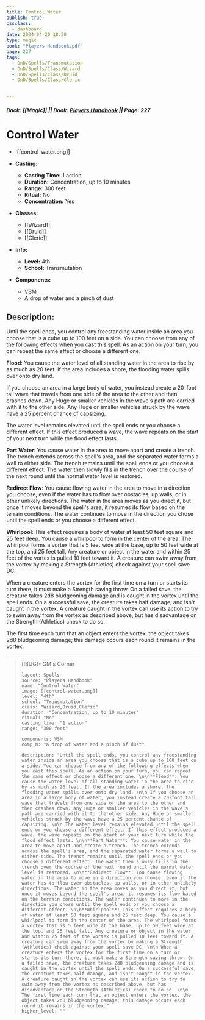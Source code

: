 ```yaml
---
title: Control Water
publish: true
cssclass:
  - dashboard
date: 2024-04-20 18:30
type: magic
book: "Players Handbook.pdf"
page: 227
tags:
  - DnD/Spells/Transmutation
  - DnD/Spells/Class/Wizard
  - DnD/Spells/Class/Druid
  - DnD/Spells/Class/Cleric


---
```


##### Back: [[Magic]] || Book: [Players Handbook](https://drive.google.com/drive/folders/1O5bhpYizcIT5xxAoLOuzCRht_PVS7VSG?usp=sharing) || Page: 227

# Control Water
- ![[control-water.png]]
- **Casting:**
    - **Casting Time:** 1 action
    - **Duration:** Concentration, up to 10 minutes
    - **Range:** 300 feet
    - **Ritual:** No
    - **Concentration:** Yes
- **Classes:**
    - [[Wizard]]
    - [[Druid]]
    - [[Cleric]]

- **Info:**
    - **Level:** 4th
    - **School:** Transmutation
- **Components:**
    - VSM
    - A drop of water and a pinch of dust

## Description:
Until the spell ends, you control any freestanding water inside an area you choose that is a cube up to 100 feet on a side. You can choose from any of the following effects when you cast this spell. As an action on your turn, you can repeat the same effect or choose a different one. 

**Flood**: You cause the water level of all standing water in the area to rise by as much as 20 feet. If the area includes a shore, the flooding water spills over onto dry land. 

 If you choose an area in a large body of water, you instead create a 20-foot tall wave that travels from one side of the area to the other and then crashes down. Any Huge or smaller vehicles in the wave's path are carried with it to the other side. Any Huge or smaller vehicles struck by the wave have a 25 percent chance of capsizing. 

 The water level remains elevated until the spell ends or you choose a different effect. If this effect produced a wave, the wave repeats on the start of your next turn while the flood effect lasts. 

**Part Water**: You cause water in the area to move apart and create a trench. The trench extends across the spell's area, and the separated water forms a wall to either side. The trench remains until the spell ends or you choose a different effect. The water then slowly fills in the trench over the course of the next round until the normal water level is restored. 

**Redirect Flow**: You cause flowing water in the area to move in a direction you choose, even if the water has to flow over obstacles, up walls, or in other unlikely directions. The water in the area moves as you direct it, but once it moves beyond the spell's area, it resumes its flow based on the terrain conditions. The water continues to move in the direction you chose until the spell ends or you choose a different effect. 

**Whirlpool**: This effect requires a body of water at least 50 feet square and 25 feet deep. You cause a whirlpool to form in the center of the area. The whirlpool forms a vortex that is 5 feet wide at the base, up to 50 feet wide at the top, and 25 feet tall. Any creature or object in the water and within 25 feet of the vortex is pulled 10 feet toward it. A creature can swim away from the vortex by making a Strength (Athletics) check against your spell save DC. 

 When a creature enters the vortex for the first time on a turn or starts its turn there, it must make a Strength saving throw. On a failed save, the creature takes 2d8 bludgeoning damage and is caught in the vortex until the spell ends. On a successful save, the creature takes half damage, and isn't caught in the vortex. A creature caught in the vortex can use its action to try to swim away from the vortex as described above, but has disadvantage on the Strength (Athletics) check to do so. 

 The first time each turn that an object enters the vortex, the object takes 2d8 bludgeoning damage; this damage occurs each round it remains in the vortex.



---

> [!BUG]- GM's Corner
>
> ```statblock
> layout: Spells
> source: "Players Handbook"
> name: "Control Water"
> image: [[control-water.png]]
> level: "4th"
> school: "Transmutation"
> class: "Wizard,Druid,Cleric"
> duration: "Concentration, up to 10 minutes"
> ritual: "No"
> casting_time: "1 action"
> range: "300 feet"
>
> components: VSM
> comp_m: "a drop of water and a pinch of dust"
>
> description: "Until the spell ends, you control any freestanding water inside an area you choose that is a cube up to 100 feet on a side. You can choose from any of the following effects when you cast this spell. As an action on your turn, you can repeat the same effect or choose a different one. \n\n**Flood**: You cause the water level of all standing water in the area to rise by as much as 20 feet. If the area includes a shore, the flooding water spills over onto dry land. \n\n If you choose an area in a large body of water, you instead create a 20-foot tall wave that travels from one side of the area to the other and then crashes down. Any Huge or smaller vehicles in the wave's path are carried with it to the other side. Any Huge or smaller vehicles struck by the wave have a 25 percent chance of capsizing. \n\n The water level remains elevated until the spell ends or you choose a different effect. If this effect produced a wave, the wave repeats on the start of your next turn while the flood effect lasts. \n\n**Part Water**: You cause water in the area to move apart and create a trench. The trench extends across the spell's area, and the separated water forms a wall to either side. The trench remains until the spell ends or you choose a different effect. The water then slowly fills in the trench over the course of the next round until the normal water level is restored. \n\n**Redirect Flow**: You cause flowing water in the area to move in a direction you choose, even if the water has to flow over obstacles, up walls, or in other unlikely directions. The water in the area moves as you direct it, but once it moves beyond the spell's area, it resumes its flow based on the terrain conditions. The water continues to move in the direction you chose until the spell ends or you choose a different effect. \n\n**Whirlpool**: This effect requires a body of water at least 50 feet square and 25 feet deep. You cause a whirlpool to form in the center of the area. The whirlpool forms a vortex that is 5 feet wide at the base, up to 50 feet wide at the top, and 25 feet tall. Any creature or object in the water and within 25 feet of the vortex is pulled 10 feet toward it. A creature can swim away from the vortex by making a Strength (Athletics) check against your spell save DC. \n\n When a creature enters the vortex for the first time on a turn or starts its turn there, it must make a Strength saving throw. On a failed save, the creature takes 2d8 bludgeoning damage and is caught in the vortex until the spell ends. On a successful save, the creature takes half damage, and isn't caught in the vortex. A creature caught in the vortex can use its action to try to swim away from the vortex as described above, but has disadvantage on the Strength (Athletics) check to do so. \n\n The first time each turn that an object enters the vortex, the object takes 2d8 bludgeoning damage; this damage occurs each round it remains in the vortex."
> higher_level: ""
> ```
